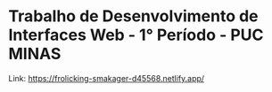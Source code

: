 # Trabalho de Desenvolvimento de Interfaces Web - 1° Período - PUC MINAS
Link: https://frolicking-smakager-d45568.netlify.app/
